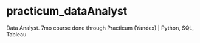 # practicum_dataAnalyst
Data Analyst. 7mo course done through Practicum (Yandex) | Python, SQL, Tableau
